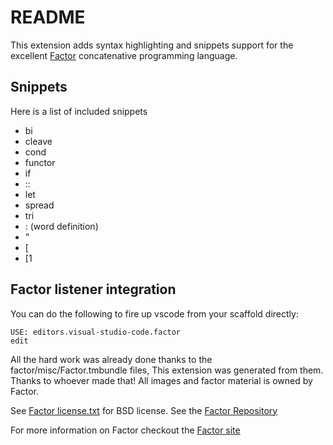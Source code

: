 # README

This extension adds syntax highlighting and snippets support for the excellent
[Factor](http://factorcode.org/) concatenative programming language.

## Snippets

Here is a list of included snippets

- bi
- cleave
- cond
- functor
- if
- ::
- let
- spread
- tri
- : (word definition)
- "
- [
- [1

## Factor listener integration

You can do the following to fire up vscode from your scaffold directly:

    USE: editors.visual-studio-code.factor
    edit

All the hard work was already done thanks to the factor/misc/Factor.tmbundle files,
This extension was generated from them. Thanks to whoever made that!
All images and factor material is owned by Factor.

See [Factor license.txt](http://factorcode.org/license.txt) for BSD license.
See the [Factor Repository](https://github.com/factor/factor)

For more information on Factor checkout the [Factor site](http://factorcode.org/)
